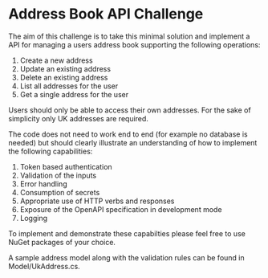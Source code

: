 # Address Book API Challenge

The aim of this challenge is to take this minimal solution and implement a API for managing a users address book supporting the following operations:

1. Create a new address
2. Update an existing address
3. Delete an existing address
4. List all addresses for the user
5. Get a single address for the user

Users should only be able to access their own addresses. For the sake of simplicity only UK addresses are required.

The code does not need to work end to end (for example no database is needed) but should clearly illustrate an understanding of how to implement the following capabilities:

1. Token based authentication
2. Validation of the inputs
3. Error handling
4. Consumption of secrets
5. Appropriate use of HTTP verbs and responses
6. Exposure of the OpenAPI specification in development mode
7. Logging

To implement and demonstrate these capabilties please feel free to use NuGet packages of your choice.

A sample address model along with the validation rules can be found in Model/UkAddress.cs.